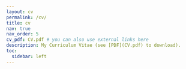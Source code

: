 ```yaml
---
layout: cv
permalink: /cv/
title: cv
nav: true
nav_order: 5
cv_pdf: CV.pdf # you can also use external links here
description: My Curriculum Vitae (see [PDF](CV.pdf) to download).
toc:
  sidebar: left
---
```

